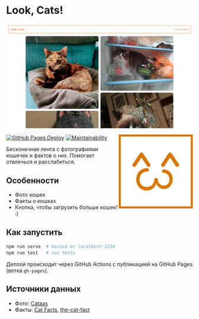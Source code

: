 # Look, Cats!

![Screenshot](./screenshot.png)

<img
    align="right"
    src="./logo.png"
    title="Minimalistic cat logo">

[![GitHub Pages Deploy](https://github.com/Seryiza/look-cats/actions/workflows/deploy.yml/badge.svg)](https://github.com/Seryiza/look-cats/actions/workflows/deploy.yml)
[![Maintainability](https://api.codeclimate.com/v1/badges/fd1bff98d92252dd6fbe/maintainability)](https://codeclimate.com/github/Seryiza/look-cats/maintainability)

Бесконечная лента с фотографиями кошечек и фактов о них. Помогает отвлечься и расслабиться.

## Особенности
- Фото кошек
- Факты о кошках
- Кнопка, чтобы загрузить больше кошек! :)

## Как запустить
```sh
npm run serve  # hosted on localhost:1234
npm run test   # run tests
```

Деплой происходит через GitHub Actions с публикацией на GitHub Pages (ветка `gh-pages`).

## Источники данных
- Фото: [Cataas](https://cataas.com/)
- Факты: [Cat Facts](https://alexwohlbruck.github.io/cat-facts/), [the-cat-fact](https://the-cat-fact.herokuapp.com/)
